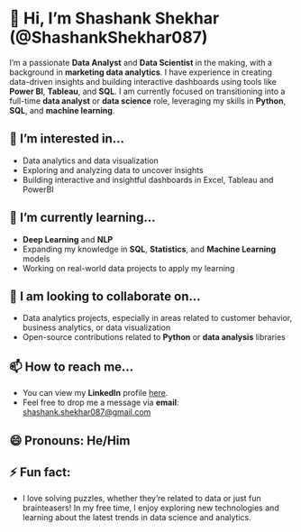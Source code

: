 # 👋 Hi, I’m Shashank Shekhar (@ShashankShekhar087)

I’m a passionate **Data Analyst** and **Data Scientist** in the making, with a background in **marketing data analytics**. I have experience in creating data-driven insights and building interactive dashboards using tools like **Power BI**, **Tableau**, and **SQL**. I am currently focused on transitioning into a full-time **data analyst** or **data science** role, leveraging my skills in **Python**, **SQL**, and **machine learning**.

## 👀 I’m interested in...
- Data analytics and data visualization
- Exploring and analyzing data to uncover insights
- Building interactive and insightful dashboards in Excel, Tableau and PowerBI

## 🌱 I’m currently learning...
- **Deep Learning** and **NLP**
- Expanding my knowledge in **SQL**, **Statistics**, and **Machine Learning** models
- Working on real-world data projects to apply my learning

## 💞️ I am looking to collaborate on...
- Data analytics projects, especially in areas related to customer behavior, business analytics, or data visualization
- Open-source contributions related to **Python** or **data analysis** libraries

## 📫 How to reach me...
- You can view my **LinkedIn** profile [here](https://www.linkedin.com/in/shashankshekhar087).
- Feel free to drop me a message via **email**: [shashank.shekhar087@gmail.com](mailto:shashank.shekhar087@gmail.com)

## 😄 Pronouns: He/Him

## ⚡ Fun fact: 
- I love solving puzzles, whether they’re related to data or just fun brainteasers! In my free time, I enjoy exploring new technologies and learning about the latest trends in data science and analytics.


<!---
ShashankShekhar087/ShashankShekhar087 is a ✨ special ✨ repository because its `README.md` (this file) appears on your GitHub profile.
You can click the Preview link to take a look at your changes.
--->
